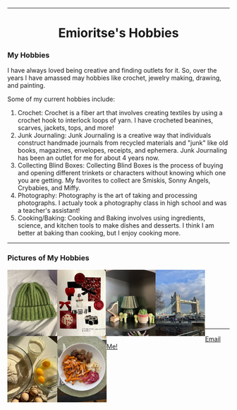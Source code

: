 <html>
<head>
<title>Emioritse's Hobbies</title>
</head>
<hr>
<body>
<center><h1>Emioritse's Hobbies</h1></center>
<h3>My Hobbies</h3>
<p>I have always loved being creative and finding outlets for it. So, over the years I have amassed may hobbies like crochet, jewelry making, drawing, and painting.</p>
<p>Some of my current hobbies include:</p>
<ol>
<li>Crochet: Crochet is a fiber art that involves creating textiles by using a crochet hook to interlock loops of yarn. I have crocheted beanines, scarves, jackets, tops, and more! 
<li>Junk Journaling: Junk Journaling is a creative way that individuals construct handmade journals from recycled materials and "junk" like old books, magazines, envelopes, receipts, and ephemera. Junk Journaling has been an outlet for me for about 4 years now. 
<li>Collecting Blind Boxes: Collecting Blind Boxes is the process of buying and opening different trinkets or characters without knowing which one you are getting. My favorites to collect are Smiskis, Sonny Angels, Crybabies, and Miffy. 
<li>Photography: Photography is the art of taking and processing photographs. I actualy took a photography class in high school and was a teacher's assistant! 
<li>Cooking/Baking: Cooking and Baking involves using ingredients, science, and kitchen tools to make dishes and desserts. I think I am better at baking than cooking, but I enjoy cooking more. 
</ol>
<hr>
<h3>Pictures of My Hobbies</h3> 
<img src="crochetbeanie.jpeg" width-"150px" height="150px" align=LEFT> <img src="JunkJournal.jpg" width-"150px" height="150px" align=LEFT> 
<img src="smiski.jpeg" width-"150px" height="150px" align=LEFT> <img src="tower bridge.jpg" width-"150px" height="150px" align=LEFT> 
<img src="baking.jpg" width-"150px" height="150px" align=LEFT> <img src="cooking.jpg" width-"150px" height="150px" align=LEFT>
<br>
<br>
<br>
<br>
<br>
<br>
<br>
<hr>
<a href=“mailto:emiab_05@tamu.edu”>Email Me!</a>
</body>
</html>

